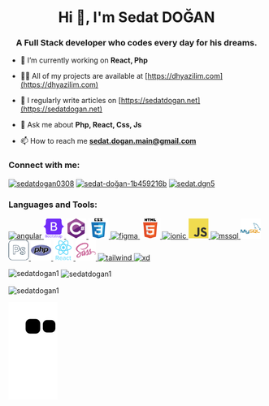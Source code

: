 <h1 align="center">Hi 👋, I'm Sedat DOĞAN</h1>
<h3 align="center">A Full Stack developer who codes every day for his dreams.</h3>

- 🔭 I’m currently working on **React, Php**

- 👨‍💻 All of my projects are available at [https://dhyazilim.com](https://dhyazilim.com)

- 📝 I regularly write articles on [https://sedatdogan.net](https://sedatdogan.net)

- 💬 Ask me about **Php, React, Css, Js**

- 📫 How to reach me **sedat.dogan.main@gmail.com**

<h3 align="left">Connect with me:</h3>
<p align="left">
<a href="https://twitter.com/sedatdogan0308" target="blank"><img align="center" src="https://raw.githubusercontent.com/rahuldkjain/github-profile-readme-generator/master/src/images/icons/Social/twitter.svg" alt="sedatdogan0308" height="30" width="40" /></a>
<a href="https://linkedin.com/in/sedat-doğan-1b459216b" target="blank"><img align="center" src="https://raw.githubusercontent.com/rahuldkjain/github-profile-readme-generator/master/src/images/icons/Social/linked-in-alt.svg" alt="sedat-doğan-1b459216b" height="30" width="40" /></a>
<a href="https://instagram.com/sedat.dgn5" target="blank"><img align="center" src="https://raw.githubusercontent.com/rahuldkjain/github-profile-readme-generator/master/src/images/icons/Social/instagram.svg" alt="sedat.dgn5" height="30" width="40" /></a>
</p>

<h3 align="left">Languages and Tools:</h3>
<p align="left"> <a href="https://angular.io" target="_blank" rel="noreferrer"> <img src="https://angular.io/assets/images/logos/angular/angular.svg" alt="angular" width="40" height="40"/> </a> <a href="https://getbootstrap.com" target="_blank" rel="noreferrer"> <img src="https://raw.githubusercontent.com/devicons/devicon/master/icons/bootstrap/bootstrap-plain-wordmark.svg" alt="bootstrap" width="40" height="40"/> </a> <a href="https://www.w3schools.com/cs/" target="_blank" rel="noreferrer"> <img src="https://raw.githubusercontent.com/devicons/devicon/master/icons/csharp/csharp-original.svg" alt="csharp" width="40" height="40"/> </a> <a href="https://www.w3schools.com/css/" target="_blank" rel="noreferrer"> <img src="https://raw.githubusercontent.com/devicons/devicon/master/icons/css3/css3-original-wordmark.svg" alt="css3" width="40" height="40"/> </a> <a href="https://www.figma.com/" target="_blank" rel="noreferrer"> <img src="https://www.vectorlogo.zone/logos/figma/figma-icon.svg" alt="figma" width="40" height="40"/> </a> <a href="https://www.w3.org/html/" target="_blank" rel="noreferrer"> <img src="https://raw.githubusercontent.com/devicons/devicon/master/icons/html5/html5-original-wordmark.svg" alt="html5" width="40" height="40"/> </a> <a href="https://ionicframework.com" target="_blank" rel="noreferrer"> <img src="https://upload.wikimedia.org/wikipedia/commons/d/d1/Ionic_Logo.svg" alt="ionic" width="40" height="40"/> </a> <a href="https://developer.mozilla.org/en-US/docs/Web/JavaScript" target="_blank" rel="noreferrer"> <img src="https://raw.githubusercontent.com/devicons/devicon/master/icons/javascript/javascript-original.svg" alt="javascript" width="40" height="40"/> </a> <a href="https://www.microsoft.com/en-us/sql-server" target="_blank" rel="noreferrer"> <img src="https://www.svgrepo.com/show/303229/microsoft-sql-server-logo.svg" alt="mssql" width="40" height="40"/> </a> <a href="https://www.mysql.com/" target="_blank" rel="noreferrer"> <img src="https://raw.githubusercontent.com/devicons/devicon/master/icons/mysql/mysql-original-wordmark.svg" alt="mysql" width="40" height="40"/> </a> <a href="https://www.photoshop.com/en" target="_blank" rel="noreferrer"> <img src="https://raw.githubusercontent.com/devicons/devicon/master/icons/photoshop/photoshop-line.svg" alt="photoshop" width="40" height="40"/> </a> <a href="https://www.php.net" target="_blank" rel="noreferrer"> <img src="https://raw.githubusercontent.com/devicons/devicon/master/icons/php/php-original.svg" alt="php" width="40" height="40"/> </a> <a href="https://reactjs.org/" target="_blank" rel="noreferrer"> <img src="https://raw.githubusercontent.com/devicons/devicon/master/icons/react/react-original-wordmark.svg" alt="react" width="40" height="40"/> </a> <a href="https://sass-lang.com" target="_blank" rel="noreferrer"> <img src="https://raw.githubusercontent.com/devicons/devicon/master/icons/sass/sass-original.svg" alt="sass" width="40" height="40"/> </a> <a href="https://tailwindcss.com/" target="_blank" rel="noreferrer"> <img src="https://www.vectorlogo.zone/logos/tailwindcss/tailwindcss-icon.svg" alt="tailwind" width="40" height="40"/> </a> <a href="https://www.adobe.com/products/xd.html" target="_blank" rel="noreferrer"> <img src="https://cdn.worldvectorlogo.com/logos/adobe-xd.svg" alt="xd" width="40" height="40"/> </a> </p>

<p><img align="left" src="https://github-readme-stats.vercel.app/api/top-langs?username=sedatdogan1&show_icons=true&locale=en&layout=compact" alt="sedatdogan1" /></p>

<p>&nbsp;<img align="center" src="https://github-readme-stats.vercel.app/api?username=sedatdogan1&show_icons=true&locale=en" alt="sedatdogan1" /></p>

<p><img align="center" src="https://github-readme-streak-stats.herokuapp.com/?user=sedatdogan1&" alt="sedatdogan1" /></p>

<picture>
  <source media="(prefers-color-scheme: dark)" srcset="https://raw.githubusercontent.com/sedatdogan1/sedatdogan1/output/github-contribution-grid-snake-dark.svg">
  <source media="(prefers-color-scheme: light)" srcset="https://raw.githubusercontent.com/sedatdogan1/sedatdogan1/output/github-contribution-grid-snake.svg">
  <img alt="github contribution grid snake animation" src="https://raw.githubusercontent.com/sedatdogan1/sedatdogan1/output/github-contribution-grid-snake.svg">
</picture>
